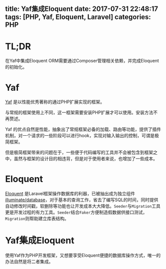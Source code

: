 title: Yaf集成Eloquent
date: 2017-07-31 22:48:17
tags: [PHP, Yaf, Eloquent, Laravel]
categories: PHP
---

# TL;DR

在Yaf中集成Eloquent ORM需要通过Composer管理相关依赖，并完成Eloquent的初始化。

# Yaf

[Yaf](https://github.com/laruence/yaf) 是以性能优秀著称的通过PHP扩展实现的框架。

与常规的框架使用上不同，这一框架需要安装PHP扩展才可以使用。安装方法不再赘述。

Yaf 的优点自然是性能，抽象出了常规框架必备的加载、路由等功能，提供了插件机制，对一个请求的一些阶段可以进行hook，实现对输入输出的控制，可谓是极简框架。

但是极简框架带来的问题在于，一些便于代码编写的工具并不会被包含到框架之中，虽然与框架的设计目的相违背，但是对于使用者来说，也增加了一些成本。

# Eloquent

[Eloquent](http://laravel.com/docs/eloquent) 是Laravel框架操作数据库的利器，已被抽出成为独立组件[illuminate/database](https://github.com/illuminate/database)，对于基本的查询工作，省去了编写SQL的时间，同时提供自动修改时间戳，软删除等功能也让开发成本大大降低。`Seeder`与`Migration`工具更是开发过程的有力工具。`Seeder`结合`Faker`方便制造假数据供接口测试，`Migration`则帮助建立库表结构。

# Yaf集成Eloquent

使用Yaf作为PHP开发框架，又想要享受Eloquent便捷的数据库操作方式，唯一的办法自然是将二者集成。




